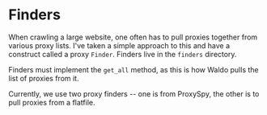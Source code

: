 # Finders

When crawling a large website, one often has to pull proxies together from
various proxy lists. I've taken a simple approach to this and have a construct
called a proxy `Finder`. Finders live in the `finders` directory.

Finders must implement the `get_all` method, as this is how Waldo pulls the
list of proxies from it.

Currently, we use two proxy finders -- one is from ProxySpy, the other is to
pull proxies from a flatfile.
